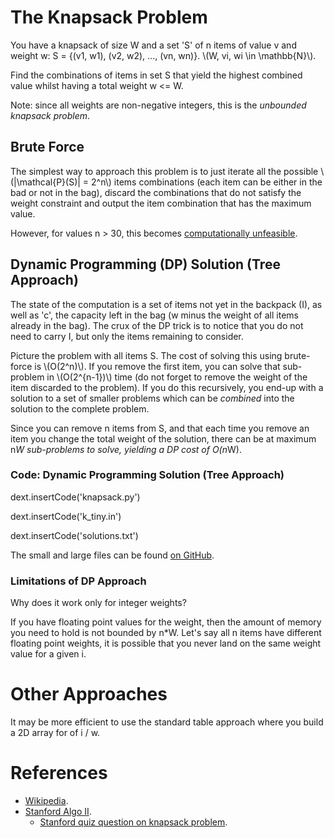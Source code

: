
# The Knapsack Problem

You have a knapsack of size W and a set 'S' of n items of value v and weight w: S = {(v1, w1), (v2, w2), ..., (vn, wn)}. \\(W, vi, wi \in \mathbb{N}\\).

Find the combinations of items in set S that yield the highest combined value whilst having a total weight w <= W.

Note: since all weights are non-negative integers, this is the _unbounded knapsack problem_.

## Brute Force

The simplest way to approach this problem is to just iterate all the possible \\(|\mathcal{P}(S)| = 2^n\\) items combinations (each item can be either in the bad or not in the bag), discard the combinations that do not satisfy the weight constraint and output the item combination that has the maximum value.

However, for values n > 30, this becomes [computationally unfeasible](http://www.grokit.ca/cnt/ComputationallyFeasible/).

## Dynamic Programming (DP) Solution (Tree Approach)

The state of the computation is a set of items not yet in the backpack (I), as well as 'c', the capacity left in the bag (w minus the weight of all items already in the bag). The crux of the DP trick is to notice that you do not need to carry I, but only the items remaining to consider.

Picture the problem with all items S. The cost of solving this using brute-force is \\(O(2^n)\\). If you remove the first item, you can solve that sub-problem in \\(O(2^{n-1})\\) time (do not forget to remove the weight of the item discarded to the problem). If you do this recursively, you end-up with a solution to a set of smaller problems which can be _combined_ into the solution to the complete problem.

Since you can remove n items from S, and that each time you remove an item you change the total weight of the solution, there can be at maximum n*W sub-problems to solve, yielding a DP cost of O(n*W).

### Code: Dynamic Programming Solution (Tree Approach)

dext.insertCode('knapsack.py')

dext.insertCode('k_tiny.in')

dext.insertCode('solutions.txt')

The small and large files can be found [on GitHub](https://github.com/grokit/website_grokit_ca/tree/master/articles/web/KnapsackProblem).

### Limitations of DP Approach

Why does it work only for integer weights?

If you have floating point values for the weight, then the amount of memory you need to hold is not bounded by n*W. Let's say all n items have different floating point weights, it is possible that you never land on the same weight value for a given i.

# Other Approaches

It may be more efficient to use the standard table approach where you build a 2D array for of i / w.

# References

- [Wikipedia](http://en.wikipedia.org/wiki/Knapsack_problem).
- [Stanford Algo II](https://class.coursera.org/algo2-2012-001/lecture).
  - [Stanford quiz question on knapsack problem](https://class.coursera.org/algo2-2012-001/quiz/attempt?quiz_id=85).
